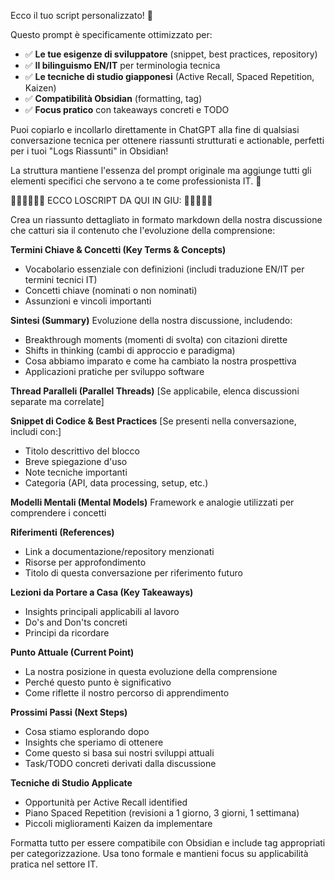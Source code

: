 Ecco il tuo script personalizzato! 🎯

Questo prompt è specificamente ottimizzato per:

- ✅ **Le tue esigenze di sviluppatore** (snippet, best practices, repository)
- ✅ **Il bilinguismo EN/IT** per terminologia tecnica
- ✅ **Le tecniche di studio giapponesi** (Active Recall, Spaced Repetition, Kaizen)
- ✅ **Compatibilità Obsidian** (formatting, tag)
- ✅ **Focus pratico** con takeaways concreti e TODO

Puoi copiarlo e incollarlo direttamente in ChatGPT alla fine di qualsiasi conversazione tecnica per ottenere riassunti strutturati e actionable, perfetti per i tuoi "Logs Riassunti" in Obsidian!

La struttura mantiene l'essenza del prompt originale ma aggiunge tutti gli elementi specifici che servono a te come professionista IT. 🚀

🚀🚀🚀🚀🚀🚀    ECCO LOSCRIPT DA QUI IN GIU:    🚀🚀🚀🚀🚀



Crea un riassunto dettagliato in formato markdown della nostra discussione che catturi sia il contenuto che l'evoluzione della comprensione:

**Termini Chiave & Concetti (Key Terms & Concepts)**

- Vocabolario essenziale con definizioni (includi traduzione EN/IT per termini tecnici IT)
- Concetti chiave (nominati o non nominati)
- Assunzioni e vincoli importanti

**Sintesi (Summary)** Evoluzione della nostra discussione, includendo:

- Breakthrough moments (momenti di svolta) con citazioni dirette
- Shifts in thinking (cambi di approccio e paradigma)
- Cosa abbiamo imparato e come ha cambiato la nostra prospettiva
- Applicazioni pratiche per sviluppo software

**Thread Paralleli (Parallel Threads)** [Se applicabile, elenca discussioni separate ma correlate]

**Snippet di Codice & Best Practices** [Se presenti nella conversazione, includi con:]

- Titolo descrittivo del blocco
- Breve spiegazione d'uso
- Note tecniche importanti
- Categoria (API, data processing, setup, etc.)

**Modelli Mentali (Mental Models)** Framework e analogie utilizzati per comprendere i concetti

**Riferimenti (References)**

- Link a documentazione/repository menzionati
- Risorse per approfondimento
- Titolo di questa conversazione per riferimento futuro

**Lezioni da Portare a Casa (Key Takeaways)**

- Insights principali applicabili al lavoro
- Do's and Don'ts concreti
- Principi da ricordare

**Punto Attuale (Current Point)**

- La nostra posizione in questa evoluzione della comprensione
- Perché questo punto è significativo
- Come riflette il nostro percorso di apprendimento

**Prossimi Passi (Next Steps)**

- Cosa stiamo esplorando dopo
- Insights che speriamo di ottenere
- Come questo si basa sui nostri sviluppi attuali
- Task/TODO concreti derivati dalla discussione

**Tecniche di Studio Applicate**

- Opportunità per Active Recall identified
- Piano Spaced Repetition (revisioni a 1 giorno, 3 giorni, 1 settimana)
- Piccoli miglioramenti Kaizen da implementare

Formatta tutto per essere compatibile con Obsidian e include tag appropriati per categorizzazione. Usa tono formale e mantieni focus su applicabilità pratica nel settore IT.






